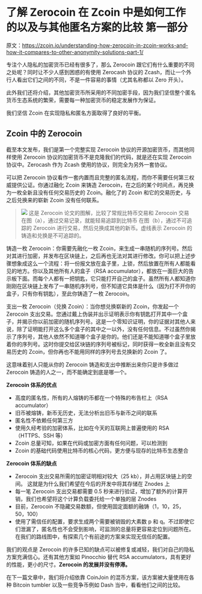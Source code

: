 # 了解 Zerocoin 在 Zcoin 中是如何工作的以及与其他匿名方案的比较 第一部分

原文：https://zcoin.io/understanding-how-zerocoin-in-zcoin-works-and-how-it-compares-to-other-anonymity-solutions-part-1/

专注个人隐私的加密货币已经有很多了，那么 Zerocoin 跟它们有什么重要的不同之处呢？同时让不少人感到困惑的有使用 Zerocash 协议的 Zcash，而让一个外行人看出它们之间的不同，不是一件容易的事情（尤其名称都以 Zero 开头）。

此外我们还将介绍，其他加密货币所采用的不同加密手段，因为我们坚信整个匿名货币生态系统的繁荣，需要每一种加密货币的稳定发展作为保证。

我们坚信 Zcoin 在实现隐私和匿名方面取得了良好的平衡。

## Zcoin 中的 Zerocoin

截至本文发布，我们是第一个完整实现 Zerocoin 协议的开源加密货币，而其他同样使用 Zerocoin 协议的加密货币不是克隆我们的代码，就是还在实现 Zerocoin 协议中。Zerocash 作为 Zcash 使用的协议，则完全为另外一套协议。

可以把 Zerocoin 协议看作一套内置而且完整的匿名流程，而你不需要任何第三权威提供公证。你通过融化 Zcoin 来铸造 Zerocoin，在之后的某个时间点，再兑换为一枚全新且没有任何交易历史的 Zcoin。融化了的 Zcoin 和它的交易历史，与之后兑换来的崭新 Zcoin 没有任何联系。

> ![](https://zcoin.io/wp-content/uploads/2017/03/zerocoindiagram.png)
> 这是 Zerocoin 论文的图解，比较了常规比特币交易和 Zerocoin 交易
> 在图（a），通过交易记录，就能轻易追踪到比特币
> 在图（b），通过不可追踪的 Zerocoin 进行交易，然后兑换成其他的新币。虚线表示 Zerocoin 的铸造和兑换是不可追踪的。

铸造一枚 Zerocoin：你需要先融化一枚 Zcoin，来生成一串随机的序列号。然后对其进行加密，并发布在区块链上，之后再也无法对其进行修改。你可以把上述步骤想象成这么一个流程：将一份报文放在盒子里，上锁，然后放置在所有人都能看见的地方。你以及其他所有人的盒子（RSA accumulator），都放在一面巨大的告示板下面。而每个人都有一把钥匙，它只能打开自己的盒子。虽然所有人都知道你刚刚在区块链上发布了一串随机序列号，但不知道它具体是什么（因为打不开你的盒子，只有你有钥匙），至此你铸造了一枚 Zerocoin。

支出一枚 Zerocoin（兑换 Zcoin）：当你想兑换崭新的 Zcoin，你发起一个 Zerocoin 支出交易。您通过戴上伪装并出示证明表示你有钥匙打开其中一个盒子，并揭示你以前加密的随机序列号。这是一个零知识证明，你的证据对其他人来说，除了证明能打开这么多个盒子的其中之一以外，没有任何信息。不过虽然你揭示了序列号，其他人依然不知道哪个盒子是你的。他们还是不能知道哪个盒子里放着你的序列号。这时你提交给区块链的序列号被标记，同时获得一枚全新且没有交易历史的 Zcoin，但你再也不能用同样的序列号去兑换新的 Zcoin 了。

这意味着别人只能从你的 Zerocoin 铸造和支出中推断出来你只是许多做过 Zerocoin 铸造的人之一，而不能确定到底是哪一个。

**Zerocoin 体系的优点**

- 高度的匿名性，所有的人熔铸的币都在一个特殊的布告栏上（RSA accumulator）
- 旧币被熔铸，新币无历史，无法分析出旧币与新币之间的联系
- 匿名性不依赖任何第三方
- 使用久经考验的加密体系，比如在今天的互联网上普遍使用的 RSA（HTTPS、SSH 等）
- Zcoin 总量可知，如果在代码或加密方面有任何问题，可以检测到
- Zcoin 的基础代码使用比特币的核心代码，更方便与现存的比特币生态整合

**Zerocoin 体系的缺点**
- Zerocoin 支出交易所需的加密证明相对较大（25 kb），并占用区块链上的空间。 这就是为什么我们希望在今后的开发中将其存储在 Znodes 上
- 每一笔 Zerocoin 支出交易都需要 0.5 秒来进行验证，增加了额外的计算开销，我们也希望将这个计算负载委托给一个单独的层 Znodes
- 目前，Zerocoin 不隐藏交易数额，但使用固定面额的融铸（1，10，25，50，100）
- 使用了需信任的配置，要求生成两个需要被销毁的大素数 p 和 q。不过即使它们泄漏了，匿名性也不会受到影响，可监测的总量将更容易定位到问题所在。在我们的路线图中，有探索几个有前途的方案来实现无信任的配置。

我们的观点是 Zerocoin 的许多已知的缺点可以被修复或减轻，我们对自己的隐私方案充满信心。还有其他方案如 Pinocchio 替代 RSA accumulators，具有更好的性能，更小的尺寸。**Zerocoin 的发展并没有停滞。**

在下一篇文章中，我们将介绍依靠 CoinJoin 的混币方案，该方案被大量使用在各种 Bitcoin tumbler 以及一些竞争币例如 Dash 当中，看看他们之间的比较。
